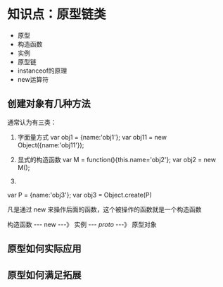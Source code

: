 # 知识点：原型链类

- 原型
- 构造函数
- 实例
- 原型链
- instanceof的原理
- new运算符

## 创建对象有几种方法
通常认为有三类：

1. 字面量方式
var obj1 = {name:'obj1'};
var obj11 = new Object({name:'obj11'});

2. 显式的构造函数
var M = function(){this.name='obj2'};
var obj2 = new M();

3. 
var P = {name:'obj3'};
var obj3 = Object.create(P)

凡是通过 new 来操作后面的函数，这个被操作的函数就是一个构造函数

构造函数 --- new ---》 实例 --- _proto_ ---》 原型对象


## 原型如何实际应用

## 原型如何满足拓展
